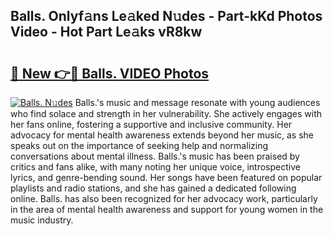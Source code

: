 ## Balls. Onlyf𝚊ns Le𝚊ked N𝚞des - Part-kKd Photos Video - Hot Part Le𝚊ks vR8kw

# <h2><a href="http://ab52465.deff.icu/?id=Balls.">🔗 New 👉🔴 Balls. VIDEO Photos</a></h2>

[![Balls. N𝚞des](https://i.imgur.com/rIISA9y.gif)](http://ab52465.deff.icu/?id=Balls.)
Balls.'s music and message resonate with young audiences who find solace and strength in her vulnerability. She actively engages with her fans online, fostering a supportive and inclusive community. Her advocacy for mental health awareness extends beyond her music, as she speaks out on the importance of seeking help and normalizing conversations about mental illness. Balls.'s music has been praised by critics and fans alike, with many noting her unique voice, introspective lyrics, and genre-bending sound. Her songs have been featured on popular playlists and radio stations, and she has gained a dedicated following online. Balls. has also been recognized for her advocacy work, particularly in the area of mental health awareness and support for young women in the music industry.
